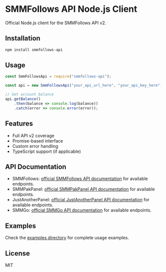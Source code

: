 # SMMFollows API Node.js Client

Official Node.js client for the SMMFollows API v2.

## Installation

```bash
npm install smmfollows-api
```

## Usage

```javascript
const SmmFollowsApi = require("smmfollows-api");

const api = new SmmFollowsApi("your_api_url_here", "your_api_key_here");

// Get account balance
api.getBalance()
	.then(balance => console.log(balance))
	.catch(error => console.error(error));
```

## Features

-   Full API v2 coverage
-   Promise-based interface
-   Custom error handling
-   TypeScript support (if applicable)

## API Documentation

-   SMMFollows: [official SMMFollows API documentation](https://smmfollows.com/api) for available endpoints.
-   SMMPakPanel: [official SMMPakPanel API documentation](https://smmpakpanel.com/api) for available endpoints.
-   JustAnotherPanel: [official JustAnotherPanel API documentation](https://justanotherpanel.com/api) for available endpoints.
-   SMMGo: [official SMMGo API documentation](https://smmgo.io/api) for available endpoints.

## Examples

Check the [examples directory](/examples) for complete usage examples.

## License

MIT
